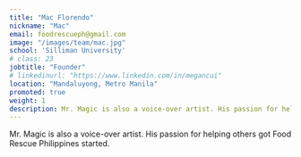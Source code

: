 ```yaml
---
title: "Mac Florendo"
nickname: "Mac"
email: foodrescueph@gmail.com
image: "/images/team/mac.jpg"
school: 'Silliman University'
# class: 23
jobtitle: "Founder"
# linkedinurl: "https://www.linkedin.com/in/megancui"
location: "Mandaluyong, Metro Manila"
promoted: true
weight: 1
description: Mr. Magic is also a voice-over artist. His passion for helping others got Food Rescue Philippines started.
---
```


Mr. Magic is also a voice-over artist. His passion for helping others got Food Rescue Philippines started.